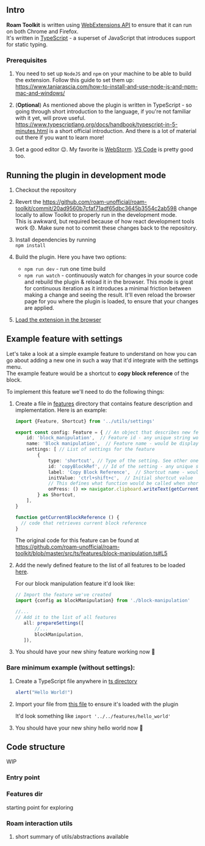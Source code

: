 
## Intro

**Roam Toolkit** is written using [WebExtensions API](https://extensionworkshop.com/documentation/develop/about-the-webextensions-api/) to ensure that it can run on both Chrome and Firefox.  
It's written in [TypeScript](https://www.typescriptlang.org/) - a superset of JavaScript that introduces support 
for static typing.

### Prerequisites

1. You need to set up `NodeJS` and `npm` on your machine to be able to build the extension. 
Follow this guide to set them up: https://www.taniarascia.com/how-to-install-and-use-node-js-and-npm-mac-and-windows/

1. (__**Optional**__) As mentioned above the plugin is written in TypeScript - so going through short 
introduction to the language, if you're not familiar with it yet, will prove useful.   
https://www.typescriptlang.org/docs/handbook/typescript-in-5-minutes.html is a short official introduction. 
And there is a lot of material out there if you want to learn more!

1. Get a good editor 😉. My favorite is [WebStorm](https://www.jetbrains.com/webstorm/). [VS Code](https://code.visualstudio.com/) is pretty good too.


## Running the plugin in development mode

1. Checkout the repository
1. Revert the https://github.com/roam-unofficial/roam-toolkit/commit/20ad9560b7cfaf71adf65dbc3645b3554c2ab598 change locally to allow Toolkit to properly run in the development mode.   
  This is awkward, but required because of how react development tools work 😞. Make sure not to 
  commit these changes back to the repository. 
  
1. Install dependencies by running  
  `npm install`

1. Build the plugin. Here you have two options:
    * `npm run dev` - run one time build
    * `npm run watch` - continuously watch for changes in your source code and rebuild the plugin & 
  reload it in the browser. This mode is great for continuous iteration as it introduces a minimal 
  friction between making a change and seeing the result. It'll even reload the browser page for you 
  where the plugin is loaded, to ensure that your changes are applied.
  
1. [Load the extension in the browser](https://github.com/roam-unofficial/roam-toolkit#load-extension-into-the-browser) 
 
 
 
 
## Example feature with settings

Let's take a look at a simple example feature to understand on how you can go about adding a new one
in such a way that it'd integrate with the settings menu.  
The example feature would be a shortcut to **copy block reference** of the block. 

To implement this feature we'll need to do the following things:  
1. Create a file in [features](https://github.com/roam-unofficial/roam-toolkit/tree/master/src/ts/features)
directory that contains feature description and implementation. Here is an example: 

    ```typescript
    import {Feature, Shortcut} from '../utils/settings'
   
    export const config: Feature = { // An object that describes new feature we introduce
        id: 'block_manipulation',  // Feature id - any unique string would do
        name: 'Block manipulation',  // Feature name - would be displayed in the settings menu
        settings: [ // List of settings for the feature
            {
                type: 'shortcut', // Type of the setting. See other ones defined here: https://github.com/roam-unofficial/roam-toolkit/blob/master/src/ts/utils/settings.ts#L36 
                id: 'copyBlockRef', // Id of the setting - any unique strign would do
                label: 'Copy Block Reference',  // Shortcut name - would be displayed in setting menu
                initValue: 'ctrl+shift+c',  // Initial shortcut value
                // This defines what function would be called when shortcut is pressed 
                onPress: () => navigator.clipboard.writeText(getCurrentBlockReference()), 
            } as Shortcut,
        ],
    }

    function getCurrentBlockReference () {
      // code that retrieves current block reference
    }
    ```
   
   The original code for this feature can be found at https://github.com/roam-unofficial/roam-toolkit/blob/master/src/ts/features/block-manipulation.ts#L5

1. Add the newly defined feature to the list of all features to be loaded [here](https://github.com/roam-unofficial/roam-toolkit/blob/master/src/ts/features/features.ts#L12).  

    For our block manipulation feature it'd look like:
    ```typescript
    // Import the feature we've created
    import {config as blockManipulation} from './block-manipulation'

    //...
    // Add it to the list of all features
       all: prepareSettings([
           //...   
           blockManipulation,
       ]), 
    ``` 
   
1. You should have your new shiny feature working now 🎉

### Bare minimum example (without settings):

1. Create a TypeScript file anywhere in [ts directory](https://github.com/roam-unofficial/roam-toolkit/tree/master/src/ts)

    ```typescript
    alert("Hello World!")
    ```
2. Import your file from [this file](https://github.com/roam-unofficial/roam-toolkit/blob/master/src/ts/contentScripts/entry/index.ts) to ensure it's loaded with the plugin

   It'd look something like `import '../../features/hello_world'`
   
1. You should have your new shiny hello world now 🎉

## Code structure
WIP 

### Entry point

### Features dir
starting point for exploring

### Roam interaction utils

1. short summary of utils/abstractions available

